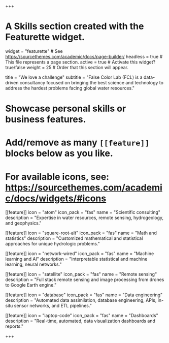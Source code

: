 +++
# A Skills section created with the Featurette widget.
widget = "featurette"  # See https://sourcethemes.com/academic/docs/page-builder/
headless = true  # This file represents a page section.
active = true  # Activate this widget? true/false
weight = 25  # Order that this section will appear.

title = "We love a challenge"
subtitle = "False Color Lab (FCL) is a data-driven consultancy focused on bringing the best science and technology to address the hardest problems facing global water resources."

# Showcase personal skills or business features.
# 
# Add/remove as many `[[feature]]` blocks below as you like.
# 
# For available icons, see: https://sourcethemes.com/academic/docs/widgets/#icons


[[feature]]
  icon = "atom"
  icon_pack = "fas"
  name = "Scientific consulting"
  description = "Expertise in water resources, remote sensing, hydrogeology, and geophysics."


[[feature]]
  icon = "square-root-alt"
  icon_pack = "fas"
  name = "Math and statistics"
  description = "Customized mathematical and statistical approaches for unique hydrologic problems." 


[[feature]]
  icon = "network-wired"
  icon_pack = "fas"
  name = "Machine learning and AI"
  description = "Interpretable statistical and machine learning, neural networks."
  

[[feature]]
  icon = "satellite"
  icon_pack = "fas"
  name = "Remote sensing"
  description = "Full stack remote sensing and image processing from drones to Google Earth engine."
  
[[feature]]
  icon = "database"
  icon_pack = "fas"
  name = "Data engineering"
  description = "Automated data assimilation, database engineering, APIs, in-situ sensor networks, and ETL pipelines."  


[[feature]]
  icon = "laptop-code"
  icon_pack = "fas"
  name = "Dashboards"
  description = "Real-time, automated, data visualization dashboards and reports."  

 
+++
